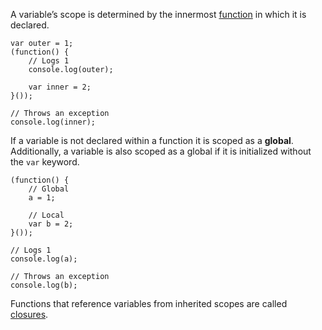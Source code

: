 A variable’s scope is determined by the innermost [function](#functions) in which it
is declared.

    var outer = 1;
    (function() {
        // Logs 1
        console.log(outer);

        var inner = 2;
    }());

    // Throws an exception
    console.log(inner);

If a variable is not declared within a function it is scoped as a **global**.
Additionally, a variable is also scoped as a global if it is initialized
without the ```var``` keyword.

    (function() {
        // Global
        a = 1;

        // Local
        var b = 2;
    }());

    // Logs 1
    console.log(a);

    // Throws an exception
    console.log(b);

Functions that reference variables from inherited scopes are called
[closures](#closures).
